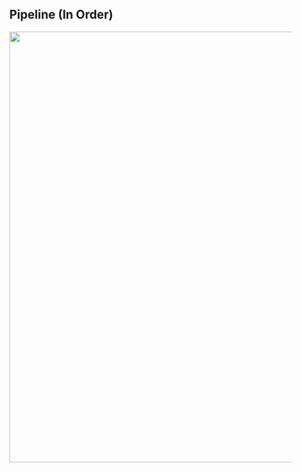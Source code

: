 ## Pipeline (In Order)

<a href="url"><img src="https://github.com/pelinozsezer/ripple-classifier/blob/main/preprocessing/6_by_3601_data/pipeline.png" height="768" width="730" ></a>
